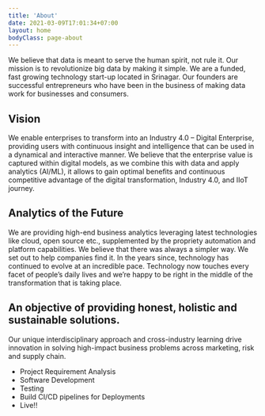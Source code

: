 ```yaml
---
title: 'About'
date: 2021-03-09T17:01:34+07:00
layout: home
bodyClass: page-about
---
```


We believe that data is meant to serve the human spirit, not rule it. Our mission is to revolutionize big data by making it simple. We are a funded, fast growing technology start-up located in Srinagar. Our founders are successful entrepreneurs who have been in the business of making data work for businesses and consumers.

## Vision
We enable enterprises to transform into an Industry 4.0 – Digital Enterprise, providing users with continuous insight and intelligence that can be used in a dynamical and interactive manner. We believe that the enterprise value is captured within digital models, as we combine this with data and apply analytics (AI/ML), it allows to gain optimal benefits and continuous competitive advantage of the digital transformation, Industry 4.0, and IIoT journey.

## Analytics of the Future

We are providing high-end business analytics leveraging latest technologies like cloud, open source etc., supplemented by the propriety automation and platform capabilities. We believe that there was always a simpler way. We set out to help companies find it. In the years since, technology has continued to evolve at an incredible pace. Technology now touches every facet of people’s daily lives and we’re happy to be right in the middle of the transformation that is taking place.


## An objective of providing honest, holistic and sustainable solutions.

Our unique interdisciplinary approach and cross-industry learning drive innovation in solving high-impact business problems across marketing, risk and supply chain.

- Project Requirement Analysis
- Software Development
- Testing
- Build CI/CD pipelines for Deployments
- Live!!



